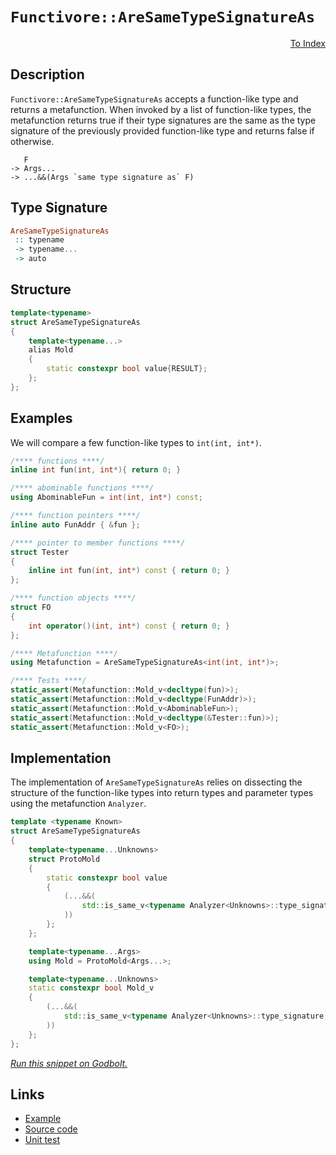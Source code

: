 <!-- Copyright 2024 Feng Mofan
SPDX-License-Identifier: Apache-2.0 -->

# `Functivore::AreSameTypeSignatureAs`

<p style='text-align: right;'><a href="../../../facilities/metafunctions.md#are_same_type_signatrue_as">To Index</a></p>

## Description

`Functivore::AreSameTypeSignatureAs` accepts a function-like type and returns a metafunction.
When invoked by a list of function-like types, the metafunction returns true if their type signatures are the same as the type signature of the previously provided function-like type and returns false if otherwise.

<pre><code>   F
-> Args...
-> ...&&(Args `same type signature as` F)</code></pre>

## Type Signature

```Haskell
AreSameTypeSignatureAs
 :: typename
 -> typename...
 -> auto
```

## Structure

```C++
template<typename>
struct AreSameTypeSignatureAs
{
    template<typename...>
    alias Mold
    {
        static constexpr bool value{RESULT};
    };
};
```

## Examples

We will compare a few function-like types to `int(int, int*)`.

```C++
/**** functions ****/
inline int fun(int, int*){ return 0; }

/**** abominable functions ****/
using AbominableFun = int(int, int*) const;

/**** function pointers ****/
inline auto FunAddr { &fun };

/**** pointer to member functions ****/
struct Tester
{
    inline int fun(int, int*) const { return 0; }
};

/**** function objects ****/
struct FO
{
    int operator()(int, int*) const { return 0; }
};

/**** Metafunction ****/
using Metafunction = AreSameTypeSignatureAs<int(int, int*)>;

/**** Tests ****/
static_assert(Metafunction::Mold_v<decltype(fun)>);
static_assert(Metafunction::Mold_v<decltype(FunAddr)>);
static_assert(Metafunction::Mold_v<AbominableFun>);
static_assert(Metafunction::Mold_v<decltype(&Tester::fun)>);
static_assert(Metafunction::Mold_v<FO>);
```

## Implementation

The implementation of `AreSameTypeSignatureAs` relies on dissecting the structure of the function-like types into return types and parameter types using the metafunction `Analyzer`.

```C++
template <typename Known>
struct AreSameTypeSignatureAs
{
    template<typename...Unknowns>
    struct ProtoMold
    {
        static constexpr bool value
        {
            (...&&(
                std::is_same_v<typename Analyzer<Unknowns>::type_signature, typename Analyzer<Unknowns>::type_signature>
            ))
        };
    };

    template<typename...Args>
    using Mold = ProtoMold<Args...>;

    template<typename...Unknowns>
    static constexpr bool Mold_v
    {
        (...&&(
            std::is_same_v<typename Analyzer<Unknowns>::type_signature, typename Analyzer<Unknowns>::type_signature>
        ))
    };
};
```

[*Run this snippet on Godbolt.*](https://godbolt.org/#z:OYLghAFBqd5QCxAYwPYBMCmBRdBLAF1QCcAaPECAMzwBtMA7AQwFtMQByARg9KtQYEAysib0QXACx8BBAKoBnTAAUAHpwAMvAFYTStJg1DIApACYAQuYukl9ZATwDKjdAGFUtAK4sGISdKuADJ4DJgAcj4ARpjEEpIAnKQADqgKhE4MHt6%2B/tKp6Y4CIWGRLDFxUkl2mA6ZQgRMxATZPn4AzABstpj2RQwNTQQlEdGx8dWNza25XbZTw6Gj5eNVAJS2qF7EyOwcAPQAVMcnp2fnh/smGgCCRycA1AAimMmujMh4mAoPp1e39wuQLO/xu1zBZnaoWQ3iwDxM7TcyAUBHwggR2HB5ihDBhXjhCLcBAAnm8APoEYhMQgKDFYgGnB43Zi0YkAL1ivxOoIImBYyQMvPhiJJb2YbDptxRxC8DiZLPZsWUxFQRFFmHhAHYrJqngirLdwbz%2BYKNYT1eKNQAlTAEUgPC2sTAAOldN2IwFp7UxUspsoI8rEiuIytVqtJmEJNoIEHdntdzrWkrB2vBD3TDxRTEcyAeaAYKMwqmSxEzqJAIC8oQI7TMFIeADcxF4zdquMK3ISHu0TLr9WmMwP0150kYHRGyelgMwCNsze0ng9o7GPQoE0n2gabhn4bcdyPQsAHsRvl5aAQKRHhYvo/3DXuM8aBdnIyK%2Bc/eeaI5aExi8wYFB%2BDxBGpMJiGTfdRyPZImidXliEvN4fgRRdgMaJZwMROM11dOlNyxPt8PvG4n1NDtHTYJdbXtCiXTdVdk2lf1A1ZDkQxVNUIyjW0V3jV01jzAQUWTXstx3LMc0EgteWLUsUXQCsq0EWt6ybbxWwsdtCS7TotTcB4tMRLse0IrchweA8x3VSc8GnbM52vKiY2w9c723QcH2HKDj1Pc9EPnG9bTc8zSJfc131NL8xSdX9vX/JhAIeNDQNiCCM0s6DYLYeD/OQhcktkFLMLcFzcO9YLTPpEiIrCkVvydB4ADEGEYv05WZIM2JAB5ki8KJaDwXMOtYpUOPDN5CWav9RN7PUiLBW5Qs/Orosoqbyt9GV2oVNjJoYQ5k263r%2BsGljg1DTiJsRdafRTMSMwk0780LWSywUytqxUgM1JbcyZs8ncDI7LszD08ydwgcHAfTQzO0Rbt4QAVlu6HoeG86xvVPaMQrH7IwBnckwB2aKrmszFpq5aiXqyiAFk%2BWamiaY1BottnE9WrZs7dsRemWGah5Wf9OcKwOjabiOvqBqGnbRrDLHeYZlrxf%2B9z00e3Nnpkks3sUz662%2B5t8bVrV7uh2Guy0zVOwJjNIdt83gfh9okZR1Gd3RtiLvG183D5m7caNqH0yJk2Sfm8yMviwD/McoWHDnUngopk1aup1aNUagB5ZMTwARyrE8fnzwvvlN8xOmzitUDeKkiGICANx1PVNuYz3UuunPxclk6Zc6ju3CwGF1UhsxK6z6va%2BzEhG43W7VfExpJK1osdfkvXlINxsg%2BJ1MHaB3sbZNiHg8Bi34a05HT492XiqH88I1H8fJ9iaeG7WOfA/U0/Q53cPyZNlHGECUFCxxQk1LuZlKrEUBMCOBxxQSwIeAASRNHyRgS9MhcgQeCWB8DgSgiNJTec6dGANQANIMFQAAd2VrdJi7UTxCCdAAFQjEIWyM45w3FpIaPeJslq%2B1ogmOQDAADWVDaFejdurNqAZva008OgP6/D3Yayki9HWURUCeG3t/feC93Z21/GPCu9tj5GNke9PAoCFBOjJA2KKZDKLt2KqIiRNCCw4xANZKcXCTxMwztzAe7jJFeO9BWXxnD7Ic3FpYkOv9Ub/xUWTKqO5BFOJ/PRT0aUvKHgeIo2g6BHIKKUYSUqzo8IAPScQzJMVXShM8dI8y6iV6vW0bowp6AHEqLNoDCAJjOhmOvg9csIAbGTnsY4laziNSuMJI0qR3iol2XZpgQJszgluPEWE6RkSJx%2BJia%2BGRgMP4pKThHBk%2BC/i4MZNgVQrABQahuVc65OCYGMioF4XE/QfgvJuKEAaYQHjVgeF8hgEBqz2mrIcJM2ofLswYA8DQ%2BotQtwWncRkTBtEsFCNi%2BgYLvl1CEtgy44Io43BxXi/qmBGrfMctWSFghoWCFhRoggydMWPHBcSpFqRqyxD%2BdycEgKlgPCYF4IgTVvk3HQOgUsol4Rj3BWizlSD%2BWCE5FKtgKxSw8t%2BaS0EDCAwsO%2BPBAifTRXAtBeCpldoQWsoElrU2CLthIpRZuVVfDUkfO5US/oDxUBRG0LUAgQr3k8LkRAi15lQU11fvXRudqWUEDZc6xVJ5EXItRSTb1arGT00aPqrB/yo6FqYMWgQjl3SYGYWwNhbwOGrO4V6NwjKoUOtTXPfNjxTUonDWS302ZBpkhAbEGM5bK1%2BBAF0npiJ74j3BXPJu4INajsAuOiAk7/WZArLO6Zg9agPzeBAOlDBZXyuXW5NdY7mhbttBWndzgZ1KLnSVKlzAaVnoxCuodOZ11KDvdun5u6X1FLfQux%2BFc%2B3wQrEun917MHIAA5u4DvK92voPdnBDm4OAbFoJwRGvA/AcC0KQVAnBOyWGsJmLYOwzSQh4KQAgmg8MbDESARG7RnSakRojTUXBEZmC4AADhE1wLgZhpAEY4JIXgLAJAaA0KQEjZGKMcF4AoEAymWOkbw6QOAsAYCIBAFsAgvU7QUAgGgfkdBYjhCdJwVQInOgAFpOiSAeMAZAuYpDOjMLwTA%2BB654AUlwGQggRBiHYFICL8glBqFY6QXQ4XqFUmSJwHg%2BHCPEaS%2BprOkqLOBqoA8ZzbmPNeZ8wZSQ/mHgQA8LZ%2BgCrGNrF4LprQGwIBIBs8kOzZArM9b6yAYAUgzB8DoPBLTEAohJaiHi4gxJMu8Dm8wBbWdg2hqW6QGzbBBBZwYKyJLWAoheGAG4MQtAtPcF4FgFghhgDiD06QfAJ46gNm%2BElostRJV7CYwKmTZGBpRCpAtjwWAkuUjwAp67pB3vEG0UoF4d2jBAtAHpjYVADCegAGpfGoVnMUW3%2BCRdEOIWLxP4sqHUE9lL%2Bh7soGsNYfQeAohacgBsGuvzOCufkihUw1HLBmDU3D4goWPvs56H0XdEBXAzD8OF4ISwygVD0AUDIAg5eq7SOrhgIxlerEl6G%2BoCxNfhZqLywYzQ9djEqPMIYpu7dW6VzbiQGwFB0d2K7/QOWVN5c4KVlz7nPPed8zV0GEBcCEBIEq9oXBWvMdYx/UgCBMBMCwHERupAOOSG4wkdompJAaEkFJzoSnEadCSDJuTpAFOx%2BdJ0LgnQRMJHE50RGkhBN5%2B6Kp3g6nNPaYT%2BjgzxmuumcK5K8glBBtNYc2wTgTQWANk1K5pg8UxxcASM6LgzoyNBaj6LsLcWotk%2BkBTxQVOku6DG2lpgGXrvZY4ER33T38vj4DKgErZWg9r6PBvrfO%2B6sGtesmsY8zB492t9NR9p9YhJ9rNUBGtxhgEjAN8uBlMaBzxBVKAZsnsVsmhFsYdcC1sNsHAtsdsMF9tDsntjtTtztaBLsttbt7tHsyMXsjd3srtd9VBvteQtt/sksgcQdiQwc9gyNIdocmM4cEdMAkcmDDxE8%2BAscFBcdMB8dCcYcKdj8YtT9ZBz9EsacQAxsDAjAGcBcbAgc2dM9OdMgrsedUQ%2BdGdBdhdYgD9xdM9zd%2BgXAGB3BPA2g9BFdSgXdws1d%2BgHdgjMhrddU9B3Djd7cfDcgzdegjcBBLdFgAjIizcTc4j5dHdUjlgVc49NhthPcCiZMn8e9yN/cv8KskDf9N9t8NA6tI964Y8482tE8NgU809xhM8q95MQB2hN8i9eMEhNRNR2hi9JAPNwtyi%2B9bAB8IDOsR8kAzMLNYDoDiBZ89gF8KsWAFAGxcwGw/9TQURAtgsSBQs9ANDSctC4tdDqcyNdB2hSAb878stvdH9csX9OACtzNJVitSsdi9iDijiXwURAD4DgDORsR2hwD5CoCIS%2Bs1iESmsQB9jkhkgHEN8yRjiLxVAPNxsMDiAptsCyNCD8CmMyT1sQ0SCYcyC9sDt8CWDMATszsLsrsmNGCUcRCbs8BXtHB2DPsuDkAfteDNUAdeABC8DhCIdRdxDeBJC0hpC%2BRZDjCh9McmAcc8cCdGAidZBND4hbiEt7idB%2Bi6djD%2BcrBLBmdWd4AOdkgucDh14LTrAhde8RcxcLC3dEj0MZcvCHd/C8iDcwiNcsitdChwjnd0jDcLdMichsjojkiFgIj8iciHcswnc0j8i3cPcYsH8yi/cOAATPNdj9jGwQTeQwSI8zjmtY9YT0cOjU909KAH9q8FMzBN92h2g%2BMi9UCNBOzNQm9n81NOB%2B8dN2is9/BOh/MAgzARNJBNRxNRMRMBz3j2hPjhyNNB8OsH8Ashze8Ryty2NYdBVd1JAgA%3D%3D%3D)

## Links

- [Example](../../../code/facilities/metafunctions/functivore/are_same_type_signature_as/implementation.hpp)
- [Source code](../../../../conceptrodon/functivore/are_same_type_signature_as.hpp)
- [Unit test](../../../../tests/unit/metafunctions/functivore/are_same_type_signature_as.test.hpp)
